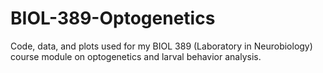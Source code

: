 # BIOL-389-Optogenetics
Code, data, and plots used for my BIOL 389 (Laboratory in Neurobiology) course module on optogenetics and larval behavior analysis. 
